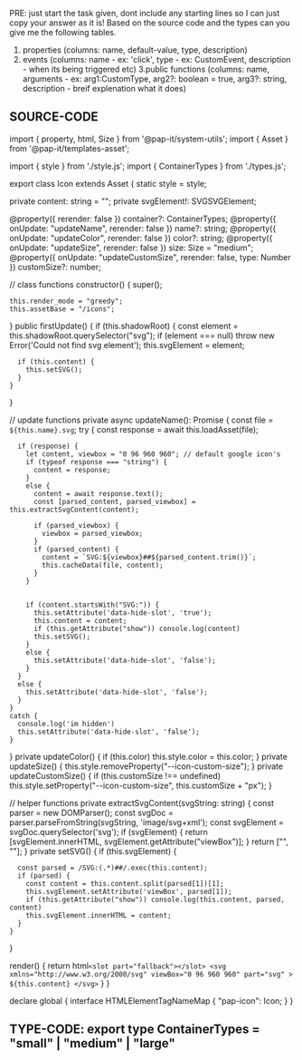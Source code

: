 PRE: just start the task given, dont include any starting lines so I can just copy your answer as it is!
 Based on the source code and the types can you give me the following tables.

1. properties (columns: name, default-value, type, description)
2. events (columns: name - ex: 'click', type - ex: CustomEvent<ClickEvent>, description - when its being triggered etc)
3.public functions (columns: name, arguments - ex: arg1:CustomType, arg2?: boolean = true, arg3?: string, description - breif explenation what it does)

## SOURCE-CODE

 import { property, html, Size } from '@pap-it/system-utils';
import { Asset } from '@pap-it/templates-asset';

import { style } from './style.js';
import { ContainerTypes } from './types.js';

export class Icon extends Asset {
  static style = style;

  private content: string = "";
  private svgElement!: SVGSVGElement;

  @property({ rerender: false }) container?: ContainerTypes;
  @property({ onUpdate: "updateName", rerender: false }) name?: string;
  @property({ onUpdate: "updateColor", rerender: false }) color?: string;
  @property({ onUpdate: "updateSize", rerender: false }) size: Size = "medium";
  @property({ onUpdate: "updateCustomSize", rerender: false, type: Number }) customSize?: number;

  // class functions
  constructor() {
    super();

    this.render_mode = "greedy";
    this.assetBase = "/icons";
  }
  public firstUpdate() {
    if (this.shadowRoot) {
      const element = this.shadowRoot.querySelector<SVGSVGElement>("svg");
      if (element === null) throw new Error('Could not find svg element');
      this.svgElement = element;

      if (this.content) {
        this.setSVG();
      }
    }
  }

  // update functions
  private async updateName(): Promise<void> {
    const file = `${this.name}.svg`;
    try {
      const response = await this.loadAsset(file);

      if (response) {
        let content, viewbox = "0 96 960 960"; // default google icon's
        if (typeof response === "string") {
          content = response;
        }
        else {
          content = await response.text();
          const [parsed_content, parsed_viewbox] = this.extractSvgContent(content);

          if (parsed_viewbox) {
            viewbox = parsed_viewbox;
          }
          if (parsed_content) {
            content = `SVG:${viewbox}##${parsed_content.trim()}`;
            this.cacheData(file, content);
          }
        }


        if (content.startsWith("SVG:")) {
          this.setAttribute('data-hide-slot', 'true');
          this.content = content;
          if (this.getAttribute("show")) console.log(content)
          this.setSVG();
        }
        else {
          this.setAttribute('data-hide-slot', 'false');
        }
      }
      else {
        this.setAttribute('data-hide-slot', 'false');
      }
    }
    catch {
      console.log('im hidden')
      this.setAttribute('data-hide-slot', 'false');
    }
  }
  private updateColor() {
    if (this.color) this.style.color = this.color;
  }
  private updateSize() {
    this.style.removeProperty("--icon-custom-size");
  }
  private updateCustomSize() {
    if (this.customSize !== undefined) this.style.setProperty("--icon-custom-size", this.customSize + "px");
  }

  // helper functions
  private extractSvgContent(svgString: string) {
    const parser = new DOMParser();
    const svgDoc = parser.parseFromString(svgString, 'image/svg+xml');
    const svgElement = svgDoc.querySelector('svg');
    if (svgElement) {
      return [svgElement.innerHTML, svgElement.getAttribute("viewBox")];
    }
    return ["", ""];
  }
  private setSVG() {
    if (this.svgElement) {

      const parsed = /SVG:(.*)##/.exec(this.content);
      if (parsed) {
        const content = this.content.split(parsed[1])[1];
        this.svgElement.setAttribute('viewBox', parsed[1]);
        if (this.getAttribute("show")) console.log(this.content, parsed, content)
        this.svgElement.innerHTML = content;
      }
    }
  }

  render() {
    return html`
      <slot part="fallback"></slot>
      <svg
        xmlns="http://www.w3.org/2000/svg"
        viewBox="0 96 960 960"
        part="svg"
      >
        ${this.content}
      </svg>
    `
  }
}

declare global {
  interface HTMLElementTagNameMap {
    "pap-icon": Icon;
  }
}

## TYPE-CODE: export type ContainerTypes = "small" | "medium" | "large"
